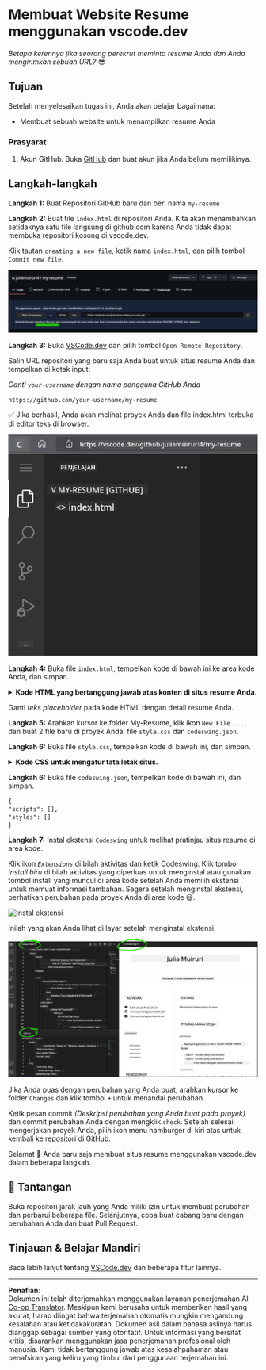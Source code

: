<!--
CO_OP_TRANSLATOR_METADATA:
{
  "original_hash": "2fcb983b8dbadadb1bc2e97f8c12dac5",
  "translation_date": "2025-08-27T23:07:06+00:00",
  "source_file": "8-code-editor/1-using-a-code-editor/assignment.md",
  "language_code": "id"
}
-->
# Membuat Website Resume menggunakan vscode.dev

_Betapa kerennya jika seorang perekrut meminta resume Anda dan Anda mengirimkan sebuah URL?_ 😎

## Tujuan

Setelah menyelesaikan tugas ini, Anda akan belajar bagaimana:

- Membuat sebuah website untuk menampilkan resume Anda

### Prasyarat

1. Akun GitHub. Buka [GitHub](https://github.com/) dan buat akun jika Anda belum memilikinya.

## Langkah-langkah

**Langkah 1:** Buat Repositori GitHub baru dan beri nama `my-resume`

**Langkah 2:** Buat file `index.html` di repositori Anda. Kita akan menambahkan setidaknya satu file langsung di github.com karena Anda tidak dapat membuka repositori kosong di vscode.dev.

Klik tautan `creating a new file`, ketik nama `index.html`, dan pilih tombol `Commit new file`.

![Membuat file baru di github.com](../../../../translated_images/new-file-github.com.c886796d800e8056561829a181be1382c5303da9d902d8b2dd82b68a4806e21f.id.png)

**Langkah 3:** Buka [VSCode.dev](https://vscode.dev) dan pilih tombol `Open Remote Repository`.

Salin URL repositori yang baru saja Anda buat untuk situs resume Anda dan tempelkan di kotak input:

_Ganti `your-username` dengan nama pengguna GitHub Anda_

```
https://github.com/your-username/my-resume
```

✅ Jika berhasil, Anda akan melihat proyek Anda dan file index.html terbuka di editor teks di browser.

![Membuat file baru](../../../../translated_images/project-on-vscode.dev.e79815a9a95ee7feac72ebe5c941c91279716be37c575dbdbf2f43bea2c7d8b6.id.png)

**Langkah 4:** Buka file `index.html`, tempelkan kode di bawah ini ke area kode Anda, dan simpan.

<details>
    <summary><b>Kode HTML yang bertanggung jawab atas konten di situs resume Anda.</b></summary>
    
        <html>

            <head>
                <link href="style.css" rel="stylesheet">
                <link rel="stylesheet" href="https://cdnjs.cloudflare.com/ajax/libs/font-awesome/5.15.4/css/all.min.css">
                <title>Nama Anda di Sini!</title>
            </head>
            <body>
                <header id="header">
                    <!-- header resume dengan nama dan jabatan Anda -->
                    <h1>Nama Anda di Sini!</h1>
                    <hr>
                    Peran Anda!
                    <hr>
                </header>
                <main>
                    <article id="mainLeft">
                        <section>
                            <h2>KONTAK</h2>
                            <!-- informasi kontak termasuk media sosial -->
                            <p>
                                <i class="fa fa-envelope" aria-hidden="true"></i>
                                <a href="mailto:username@domain.top-level domain">Tulis email Anda di sini</a>
                            </p>
                            <p>
                                <i class="fab fa-github" aria-hidden="true"></i>
                                <a href="github.com/yourGitHubUsername">Tulis username Anda di sini!</a>
                            </p>
                            <p>
                                <i class="fab fa-linkedin" aria-hidden="true"></i>
                                <a href="linkedin.com/yourLinkedInUsername">Tulis username Anda di sini!</a>
                            </p>
                        </section>
                        <section>
                            <h2>KEMAMPUAN</h2>
                            <!-- kemampuan Anda -->
                            <ul>
                                <li>Kemampuan 1!</li>
                                <li>Kemampuan 2!</li>
                                <li>Kemampuan 3!</li>
                                <li>Kemampuan 4!</li>
                            </ul>
                        </section>
                        <section>
                            <h2>PENDIDIKAN</h2>
                            <!-- pendidikan Anda -->
                            <h3>Tulis jurusan Anda di sini!</h3>
                            <p>
                                Tulis institusi Anda di sini!
                            </p>
                            <p>
                                Tanggal Mulai - Tanggal Selesai
                            </p>
                        </section>            
                    </article>
                    <article id="mainRight">
                        <section>
                            <h2>TENTANG</h2>
                            <!-- tentang Anda -->
                            <p>Tulis deskripsi singkat tentang diri Anda!</p>
                        </section>
                        <section>
                            <h2>PENGALAMAN KERJA</h2>
                            <!-- pengalaman kerja Anda -->
                            <h3>Judul Pekerjaan</h3>
                            <p>
                                Nama Organisasi | Bulan Mulai – Bulan Selesai
                            </p>
                            <ul>
                                    <li>Tugas 1 - Tulis apa yang Anda lakukan!</li>
                                    <li>Tugas 2 - Tulis apa yang Anda lakukan!</li>
                                    <li>Tulis hasil/kontribusi dari pekerjaan Anda</li>
                                    
                            </ul>
                            <h3>Judul Pekerjaan 2</h3>
                            <p>
                                Nama Organisasi | Bulan Mulai – Bulan Selesai
                            </p>
                            <ul>
                                    <li>Tugas 1 - Tulis apa yang Anda lakukan!</li>
                                    <li>Tugas 2 - Tulis apa yang Anda lakukan!</li>
                                    <li>Tulis hasil/kontribusi dari pekerjaan Anda</li>
                                    
                            </ul>
                        </section>
                    </article>
                </main>
            </body>
        </html>
</details>

Ganti _teks placeholder_ pada kode HTML dengan detail resume Anda.

**Langkah 5:** Arahkan kursor ke folder My-Resume, klik ikon `New File ...`, dan buat 2 file baru di proyek Anda: file `style.css` dan `codeswing.json`.

**Langkah 6:** Buka file `style.css`, tempelkan kode di bawah ini, dan simpan.

<details>
        <summary><b>Kode CSS untuk mengatur tata letak situs.</b></summary>
            
            body {
                font-family: 'Segoe UI', Tahoma, Geneva, Verdana, sans-serif;
                font-size: 16px;
                max-width: 960px;
                margin: auto;
            }
            h1 {
                font-size: 3em;
                letter-spacing: .6em;
                padding-top: 1em;
                padding-bottom: 1em;
            }

            h2 {
                font-size: 1.5em;
                padding-bottom: 1em;
            }

            h3 {
                font-size: 1em;
                padding-bottom: 1em;
            }
            main { 
                display: grid;
                grid-template-columns: 40% 60%;
                margin-top: 3em;
            }
            header {
                text-align: center;
                margin: auto 2em;
            }

            section {
                margin: auto 1em 4em 2em;
            }

            i {
                margin-right: .5em;
            }

            p {
                margin: .2em auto
            }

            hr {
                border: none;
                background-color: lightgray;
                height: 1px;
            }

            h1, h2, h3 {
                font-weight: 100;
                margin-bottom: 0;
            }
            #mainLeft {
                border-right: 1px solid lightgray;
            }
            
</details>

**Langkah 6:** Buka file `codeswing.json`, tempelkan kode di bawah ini, dan simpan.

    {
    "scripts": [],
    "styles": []
    }

**Langkah 7:** Instal ekstensi `Codeswing` untuk melihat pratinjau situs resume di area kode.

Klik ikon _`Extensions`_ di bilah aktivitas dan ketik Codeswing. Klik tombol _install biru_ di bilah aktivitas yang diperluas untuk menginstal atau gunakan tombol install yang muncul di area kode setelah Anda memilih ekstensi untuk memuat informasi tambahan. Segera setelah menginstal ekstensi, perhatikan perubahan pada proyek Anda di area kode 😃.

![Instal ekstensi](../../../../8-code-editor/images/install-extension.gif)

Inilah yang akan Anda lihat di layar setelah menginstal ekstensi.

![Ekstensi Codeswing dalam aksi](../../../../translated_images/after-codeswing-extension-pb.0ebddddcf73b550994947a9084e35e2836c713ae13839d49628e3c764c1cfe83.id.png)

Jika Anda puas dengan perubahan yang Anda buat, arahkan kursor ke folder `Changes` dan klik tombol `+` untuk menandai perubahan.

Ketik pesan commit _(Deskripsi perubahan yang Anda buat pada proyek)_ dan commit perubahan Anda dengan mengklik `check`. Setelah selesai mengerjakan proyek Anda, pilih ikon menu hamburger di kiri atas untuk kembali ke repositori di GitHub.

Selamat 🎉 Anda baru saja membuat situs resume menggunakan vscode.dev dalam beberapa langkah.

## 🚀 Tantangan

Buka repositori jarak jauh yang Anda miliki izin untuk membuat perubahan dan perbarui beberapa file. Selanjutnya, coba buat cabang baru dengan perubahan Anda dan buat Pull Request.

## Tinjauan & Belajar Mandiri

Baca lebih lanjut tentang [VSCode.dev](https://code.visualstudio.com/docs/editor/vscode-web?WT.mc_id=academic-0000-alfredodeza) dan beberapa fitur lainnya.

---

**Penafian**:  
Dokumen ini telah diterjemahkan menggunakan layanan penerjemahan AI [Co-op Translator](https://github.com/Azure/co-op-translator). Meskipun kami berusaha untuk memberikan hasil yang akurat, harap diingat bahwa terjemahan otomatis mungkin mengandung kesalahan atau ketidakakuratan. Dokumen asli dalam bahasa aslinya harus dianggap sebagai sumber yang otoritatif. Untuk informasi yang bersifat kritis, disarankan menggunakan jasa penerjemahan profesional oleh manusia. Kami tidak bertanggung jawab atas kesalahpahaman atau penafsiran yang keliru yang timbul dari penggunaan terjemahan ini.